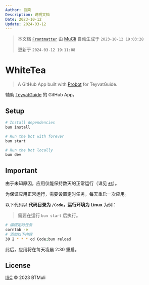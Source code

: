 ```yaml
---
Author: 目棃
Description: 说明文档
Date: 2023-10-12
Update: 2024-03-12
---
```


> 本文档 [`Frontmatter`](https://github.com/BTMuli/MuCli#Frontmatter) 由 [MuCli](https://github.com/BTMuli/Mucli) 自动生成于 `2023-10-12 19:03:28`
>
> 更新于 `2024-03-12 19:11:08`

# WhiteTea

> A GitHub App built with [Probot](https://github.com/probot/probot) for TeyvatGuide.

辅助 [TeyvatGuide](https://github.com/BTMuli/TeyvatGuide) 的 GitHub App。

## Setup

```sh
# Install dependencies
bun install

# Run the bot with forever
bun start

# Run the bot locally
bun dev
```

## Important

由于未知原因，应用仅能保持数天的正常运行（详见 [`#3`](https://github.com/BTMuli/WhiteTea/issues/3)）。

为保证应用正常运行，需要设置定时任务，每天重启一次应用。

以下代码以 **代码目录为 `/Code`，运行环境为 Linux** 为例：

> 需要在运行 `bun start` 后执行。

```sh
# 编辑定时任务
corntab -e
# 添加以下内容
30 2 * * * cd Code;bun reload
```

此后，应用将在每天凌晨 2:30 重启。

## License

[ISC](./LICENSE) © 2023 BTMuli
